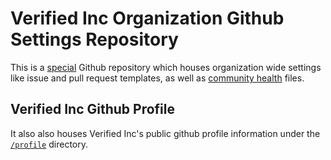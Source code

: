 # Verified Inc Organization Github Settings Repository

This is a [special](https://github.blog/changelog/2019-02-21-organization-wide-community-health-files/) Github repository which houses organization wide settings like issue and pull request templates, as well as [community health](https://docs.github.com/en/communities/setting-up-your-project-for-healthy-contributions/creating-a-default-community-health-file) files.

## Verified Inc Github Profile

It also also houses Verified Inc's public github profile information under the [`/profile`](/profile/) directory.

